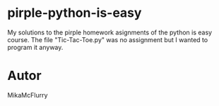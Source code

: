 # pirple-python-is-easy
My solutions to the pirple homework asignments of the python is easy course.
The file "Tic-Tac-Toe.py" was no assignment but I wanted to program it anyway.

# Autor
MikaMcFlurry
